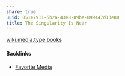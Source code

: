 ```yaml
---
share: true
uuid: 051e7911-5b2a-43e8-89be-899447d13e80
title: The Singularity Is Near
---
```

[wiki.media.type.books](../a3a80e28-c537-4091-a06f-3d20f44ec6a2)


#### Backlinks

* [Favorite Media](/cf6a4db5-dcac-48ae-97ec-cf40f28e2b20)